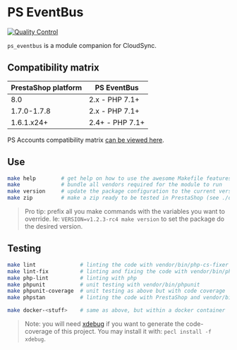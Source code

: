 # PS EventBus

[![Quality Control](https://github.com/PrestaShopCorp/ps_eventbus/actions/workflows/eventbus-qc-php.yml/badge.svg)](https://github.com/PrestaShopCorp/ps_eventbus/actions/workflows/eventbus-qc-php.yml)

`ps_eventbus` is a module companion for CloudSync.

## Compatibility matrix

| PrestaShop platform | PS EventBus    |
| ------------------- | -------------- |
| 8.0                 | 2.x - PHP 7.1+ |
| 1.7.0-1.7.8         | 2.x - PHP 7.1+ |
| 1.6.1.x24+          | 2.4+ - PHP 7.1+|

PS Accounts compatibility matrix [can be viewed here](https://github.com/PrestaShopCorp/ps_accounts#compatibility-matrix).

## Use

```sh
make help        # get help on how to use the awesome Makefile features
make             # bundle all vendors required for the module to run
make version     # update the package configuration to the current version
make zip         # make a zip ready to be tested in PrestaShop (see ./dist)
```

> Pro tip: prefix all you make commands with the variables you want to override. Ie: `VERSION=v1.2.3-rc4 make version` to set the package do the desired version.

## Testing

```sh
make lint              # linting the code with vendor/bin/php-cs-fixer
make lint-fix          # linting and fixing the code with vendor/bin/php-cs-fixer
make php-lint          # linting with php
make phpunit           # unit testing with vendor/bin/phpunit
make phpunit-coverage  # unit testing as above but with code coverage
make phpstan           # linting the code with PrestaShop and vendor/bin/phpstan

make docker-<stuff>    # same as above, but within a docker container
```

> Note: you will need [xdebug](https://xdebug.org/) if you want to generate the code-coverage of this project. You may install it with: `pecl install -f xdebug`.
